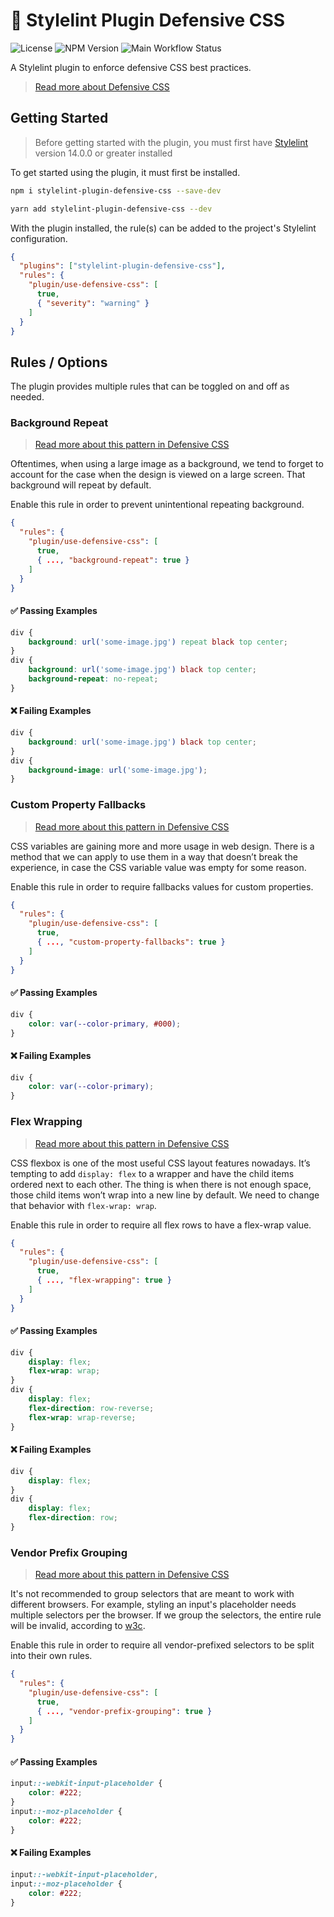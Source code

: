 # 🦖 Stylelint Plugin Defensive CSS

![License](https://img.shields.io/github/license/yuschick/stylelint-plugin-defensive-css?style=for-the-badge)
![NPM Version](https://img.shields.io/npm/v/stylelint-plugin-defensive-css?style=for-the-badge)
![Main Workflow Status](https://img.shields.io/github/actions/workflow/status/yuschick/stylelint-plugin-defensive-css/main.yaml?style=for-the-badge)

A Stylelint plugin to enforce defensive CSS best practices.

> [Read more about Defensive CSS](https://defensivecss.dev/)

## Getting Started

> Before getting started with the plugin, you must first have
> [Stylelint](https://stylelint.io/) version 14.0.0 or greater installed

To get started using the plugin, it must first be installed.

```bash
npm i stylelint-plugin-defensive-css --save-dev
```

```bash
yarn add stylelint-plugin-defensive-css --dev
```

With the plugin installed, the rule(s) can be added to the project's Stylelint
configuration.

```json
{
  "plugins": ["stylelint-plugin-defensive-css"],
  "rules": {
    "plugin/use-defensive-css": [
      true,
      { "severity": "warning" }
    ]
  }
}
```

## Rules / Options

The plugin provides multiple rules that can be toggled on and off as needed.

### Background Repeat

> [Read more about this pattern in Defensive CSS](https://defensivecss.dev/tip/bg-repeat/)

Oftentimes, when using a large image as a background, we tend to forget to account for the case when the design is viewed on a large screen. That background will repeat by default.

Enable this rule in order to prevent unintentional repeating background.

```json
{
  "rules": {
    "plugin/use-defensive-css": [
      true,
      { ..., "background-repeat": true }
    ]
  }
}
```

#### ✅ Passing Examples

```css
div {
    background: url('some-image.jpg') repeat black top center;
}
div {
    background: url('some-image.jpg') black top center;
    background-repeat: no-repeat;
}
````

#### ❌ Failing Examples

```css
div {
    background: url('some-image.jpg') black top center;
}
div { 
    background-image: url('some-image.jpg');
}
```


### Custom Property Fallbacks

> [Read more about this pattern in Defensive CSS](https://defensivecss.dev/tip/css-variable-fallback/)

CSS variables are gaining more and more usage in web design. There is a method that we can apply to use them in a way that doesn’t break the experience, in case the CSS variable value was empty for some reason.

Enable this rule in order to require fallbacks values for custom properties.

```json
{
  "rules": {
    "plugin/use-defensive-css": [
      true,
      { ..., "custom-property-fallbacks": true }
    ]
  }
}
```

#### ✅ Passing Examples

```css
div {
    color: var(--color-primary, #000);
}
````

#### ❌ Failing Examples

```css
div {
    color: var(--color-primary);
}
```

### Flex Wrapping

> [Read more about this pattern in Defensive CSS](https://defensivecss.dev/tip/flexbox-wrapping/)

CSS flexbox is one of the most useful CSS layout features nowadays. It’s tempting to add `display: flex` to a wrapper and have the child items ordered next to each other. The thing is when there is not enough space, those child items won’t wrap into a new line by default. We need to change that behavior with `flex-wrap: wrap`.

Enable this rule in order to require all flex rows to have a flex-wrap value.

```json
{
  "rules": {
    "plugin/use-defensive-css": [
      true,
      { ..., "flex-wrapping": true }
    ]
  }
}
```

#### ✅ Passing Examples

```css
div {
    display: flex;
    flex-wrap: wrap; 
}
div {
    display: flex;
    flex-direction: row-reverse;
    flex-wrap: wrap-reverse;
}
````

#### ❌ Failing Examples

```css
div {
    display: flex;
}
div {
    display: flex;
    flex-direction: row;
}
```

### Vendor Prefix Grouping

> [Read more about this pattern in Defensive CSS](https://defensivecss.dev/tip/grouping-selectors/)

It's not recommended to group selectors that are meant to work with different browsers. For example, styling an input's placeholder needs multiple selectors per the browser. If we group the selectors, the entire rule will be invalid, according to [w3c](https://www.w3.org/TR/selectors/#grouping).

Enable this rule in order to require all vendor-prefixed selectors to be split into their own rules.

```json
{
  "rules": {
    "plugin/use-defensive-css": [
      true,
      { ..., "vendor-prefix-grouping": true }
    ]
  }
}
```


#### ✅ Passing Examples

```css
input::-webkit-input-placeholder {
    color: #222;
}
input::-moz-placeholder {
    color: #222;
}
````

#### ❌ Failing Examples

```css
input::-webkit-input-placeholder,
input::-moz-placeholder {
    color: #222;
}
```